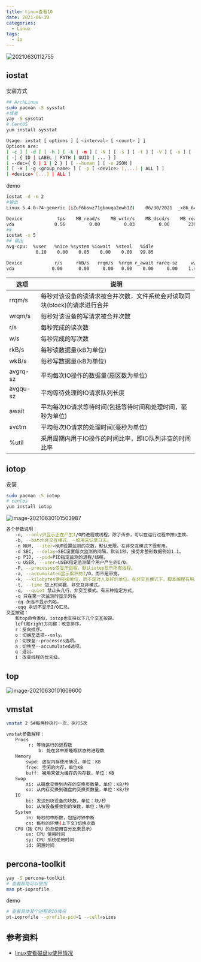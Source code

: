 ```yaml
---
title: Linux查看IO
date: 2021-06-30
categories:
  - Linux
tags:
  - io
---
```



![20210630112755](https://cdn.jsdelivr.net/gh/qbmzc/images/2021/20210630112755.jpg)

<!-- more -->

## iostat

安装方式

```bash
## ArchLinux
sudo pacman -S sysstat 
#或者
yay -S sysstat
# CentOS
yum install sysstat
```



```bash
Usage: iostat [ options ] [ <interval> [ <count> ] ]
Options are:
[ -c ] [ -d ] [ -h ] [ -k | -m ] [ -N ] [ -s ] [ -t ] [ -V ] [ -x ] [ -y ] [ -z ]
[ -j { ID | LABEL | PATH | UUID | ... } ]
[ --dec={ 0 | 1 | 2 } ] [ --human ] [ -o JSON ]
[ [ -H ] -g <group_name> ] [ -p [ <device> [,...] | ALL ] ]
[ <device> [...] | ALL ]
```

demo

```bash
iostat -d -m 2
#输出
Linux 5.4.0-74-generic (iZuf6bswz71gbouqa2ewh1Z) 	06/30/2021 	_x86_64_	(8 CPU)

Device             tps    MB_read/s    MB_wrtn/s    MB_dscd/s    MB_read    MB_wrtn    MB_dscd
vda               0.56         0.00         0.03         0.00       2390      21011          0
## 
iostat -x 5 
## 输出
avg-cpu:  %user   %nice %system %iowait  %steal   %idle
           0.10    0.00    0.05    0.00    0.00   99.85

Device            r/s     rkB/s   rrqm/s  %rrqm r_await rareq-sz     w/s     wkB/s   wrqm/s  %wrqm w_await wareq-sz     d/s     dkB/s   drqm/s  %drqm d_await dareq-sz  aqu-sz  %util
vda              0.00      0.00     0.00   0.00    0.00     0.00    1.40      5.60     0.00   0.00    0.43     4.00    0.00      0.00     0.00   0.00    0.00     0.00    0.00   0.08

```

| 选项 | 说明 |
|---|---|
|rrqm/s|	每秒对该设备的读请求被合并次数，文件系统会对读取同块(block)的请求进行合并|
|wrqm/s|	每秒对该设备的写请求被合并次数|
|r/s|	每秒完成的读次数|
|w/s	|每秒完成的写次数|
|rkB/s|	每秒读数据量(kB为单位)|
|wkB/s	|每秒写数据量(kB为单位)|
|avgrq-sz	|平均每次IO操作的数据量(扇区数为单位)|
|avgqu-sz|	平均等待处理的IO请求队列长度|
|await	|平均每次IO请求等待时间(包括等待时间和处理时间，毫秒为单位)|
|svctm|	平均每次IO请求的处理时间(毫秒为单位)|
|%util	|采用周期内用于IO操作的时间比率，即IO队列非空的时间比率|

## iotop

安装

```bash
sudo pacman -S iotop
# centos
yum install iotop
```

![image-20210630101503987](https://cdn.jsdelivr.net/gh/qbmzc/images/2021/20210630112456.png)

```bash
各个参数说明：
　　-o, --only只显示正在产生I/O的进程或线程。除了传参，可以在运行过程中按o生效。
　　-b, --batch非交互模式，一般用来记录日志。
　　-n NUM, --iter=NUM设置监测的次数，默认无限。在非交互模式下很有用。
　　-d SEC, --delay=SEC设置每次监测的间隔，默认1秒，接受非整形数据例如1.1。
　　-p PID, --pid=PID指定监测的进程/线程。
　　-u USER, --user=USER指定监测某个用户产生的I/O。
　　-P, --processes仅显示进程，默认iotop显示所有线程。
　　-a, --accumulated显示累积的I/O，而不是带宽。
　　-k, --kilobytes使用kB单位，而不是对人友好的单位。在非交互模式下，脚本编程有用。
　　-t, --time 加上时间戳，非交互非模式。
　　-q, --quiet 禁止头几行，非交互模式。有三种指定方式。
　　-q 只在第一次监测时显示列名
　　-qq 永远不显示列名。
　　-qqq 永远不显示I/O汇总。
交互按键：
　　和top命令类似，iotop也支持以下几个交互按键。
　　left和right方向键：改变排序。　　
　　r：反向排序。
　　o：切换至选项--only。
　　p：切换至--processes选项。
　　a：切换至--accumulated选项。
　　q：退出。
　　i：改变线程的优先级。
```

## top

![image-20210630101609600](https://cdn.jsdelivr.net/gh/qbmzc/images/2021/20210630112502.png)

## vmstat

```bash
vmstat 2 5#每两秒执行一次，执行5次
```

```bash
vmstat参数解释：
　　Procs
　　     r: 等待运行的进程数
            b: 处在非中断睡眠状态的进程数
　　Memory
    　　swpd: 虚拟内存使用情况，单位：KB
    　　free: 空闲的内存，单位KB
    　　buff: 被用来做为缓存的内存数，单位：KB
　　Swap
    　　si: 从磁盘交换到内存的交换页数量，单位：KB/秒
    　　so: 从内存交换到磁盘的交换页数量，单位：KB/秒
　　IO
    　　bi: 发送到块设备的块数，单位：块/秒
    　　bo: 从块设备接收到的块数，单位：块/秒
　　System
    　　in: 每秒的中断数，包括时钟中断
    　　cs: 每秒的环境(上下文)切换次数
　　CPU（按 CPU 的总使用百分比来显示）
    　　us: CPU 使用时间
    　　sy: CPU 系统使用时间
    　　id: 闲置时间
```

## percona-toolkit

```bash
yay -S percona-toolkit
# 查看帮助可以使用
man pt-ioprofile
```

demo

```bash
# 查看具体某个进程的IO情况
pt-ioprofile --profile-pid=1 --cell=sizes
```

## 参考资料

- [linux查看磁盘io使用情况](https://blog.csdn.net/sumengnan/article/details/109462795)